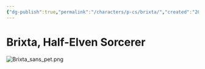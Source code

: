 ```yaml
---
{"dg-publish":true,"permalink":"/characters/p-cs/brixta/","created":"2025-05-12T18:45:31.298-07:00","updated":"2025-01-27T19:48:12.000-08:00"}
---
```



# Brixta, Half-Elven Sorcerer

 ![Brixta_sans_pet.png](/img/user/zz.%20Behind%20the%20Scenes/Pictures/Brixta_sans_pet.png)
 